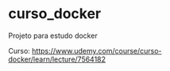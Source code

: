 # curso_docker
Projeto para estudo docker

Curso: https://www.udemy.com/course/curso-docker/learn/lecture/7564182
